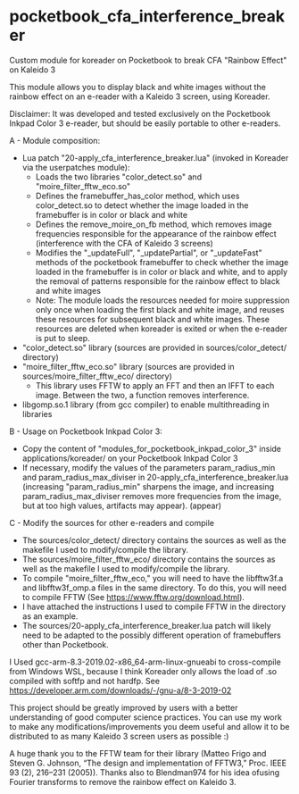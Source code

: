 # pocketbook_cfa_interference_breaker
Custom module for koreader on Pocketbook to break CFA "Rainbow Effect" on Kaleido 3

This module allows you to display black and white images without the rainbow effect on an e-reader with a Kaleido 3 screen, using Koreader.

Disclaimer: It was developed and tested exclusively on the Pocketbook Inkpad Color 3 e-reader, but should be easily portable to other e-readers.

A - Module composition:
- Lua patch "20-apply_cfa_interference_breaker.lua" (invoked in Koreader via the userpatches module):
    - Loads the two libraries "color_detect.so" and "moire_filter_fftw_eco.so"
    - Defines the framebuffer_has_color method, which uses color_detect.so to detect whether the image loaded in the framebuffer is in color or black and white
    - Defines the remove_moire_on_fb method, which removes image frequencies responsible for the appearance of the rainbow effect (interference with the CFA of Kaleido 3 screens)
    - Modifies the "_updateFull", "_updatePartial", or "_updateFast" methods of the pocketbook framebuffer to check whether the image loaded in the framebuffer is in color or black and white, and to apply the removal of patterns responsible for the rainbow effect to black and white images
    - Note: The module loads the resources needed for moire suppression only once when loading the first black and white image, and reuses these resources for subsequent black and white images. These resources are deleted when koreader is exited or when the e-reader is put to sleep.
- "color_detect.so" library (sources are provided in sources/color_detect/ directory)
- "moire_filter_fftw_eco.so" library (sources are provided in sources/moire_filter_fftw_eco/ directory)
  - This library uses FFTW to apply an FFT and then an IFFT to each image. Between the two, a function removes interference.
- libgomp.so.1 library (from gcc compiler) to enable multithreading in libraries

B - Usage on Pocketbook Inkpad Color 3:
  - Copy the content of "modules_for_pocketbook_inkpad_color_3" inside applications/koreader/ on your Pocketbook Inkpad Color 3
  - If necessary, modify the values ​​of the parameters param_radius_min and param_radius_max_diviser in 20-apply_cfa_interference_breaker.lua (increasing "param_radius_min" sharpens the image, and increasing param_radius_max_diviser removes more frequencies from the image, but at too high values, artifacts may appear). (appear)

C - Modify the sources for other e-readers and compile
  - The sources/color_detect/ directory contains the sources as well as the makefile I used to modify/compile the library.
  - The sources/moire_filter_fftw_eco/ directory contains the sources as well as the makefile I used to modify/compile the library.
  - To compile "moire_filter_fftw_eco," you will need to have the libfftw3f.a and libfftw3f_omp.a files in the same directory. To do this, you will need to compile FFTW (See https://www.fftw.org/download.html).
  - I have attached the instructions I used to compile FFTW in the directory as an example.
  - The sources/20-apply_cfa_interference_breaker.lua patch will likely need to be adapted to the possibly different operation of framebuffers other than Pocketbook.


I Used gcc-arm-8.3-2019.02-x86_64-arm-linux-gnueabi to cross-compile from Windows WSL, because I think Koreader only allows the load of .so compiled with softfp and not hardfp. See https://developer.arm.com/downloads/-/gnu-a/8-3-2019-02

This project should be greatly improved by users with a better understanding of good computer science practices. You can use my work to make any modifications/improvements you deem useful and allow it to be distributed to as many Kaleido 3 screen users as possible :)

A huge thank you to the FFTW team for their library (Matteo Frigo and Steven G. Johnson, “The design and implementation of FFTW3,” Proc. IEEE 93 (2), 216–231 (2005)).
Thanks also to Blendman974 for his idea of ​​using Fourier transforms to remove the rainbow effect on Kaleido 3.
